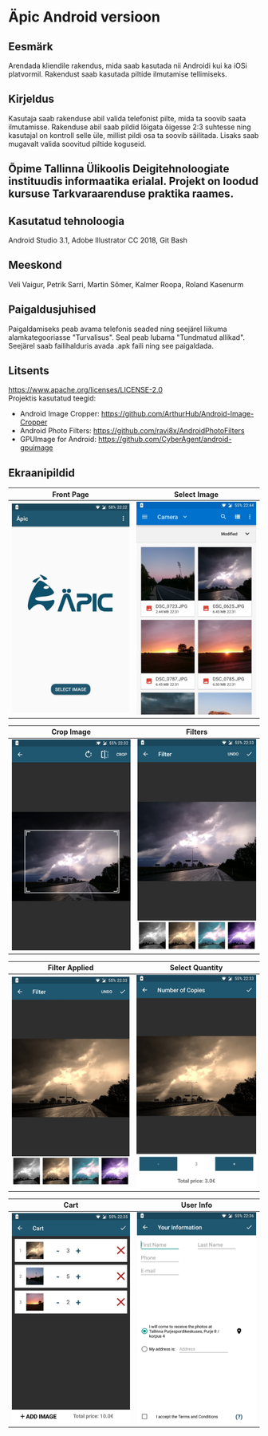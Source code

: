 # Äpic Android versioon  
  
## Eesmärk  
Arendada kliendile rakendus, mida saab kasutada nii Androidi kui ka iOSi platvormil. Rakendust saab kasutada piltide ilmutamise tellimiseks.  
  
## Kirjeldus  
Kasutaja saab rakenduse abil valida telefonist pilte, mida ta soovib saata ilmutamisse. Rakenduse abil saab pildid lõigata õigesse 2:3 suhtesse ning kasutajal on kontroll selle üle, millist pildi osa ta soovib säilitada. Lisaks saab mugavalt valida soovitud piltide koguseid.  
  
## Õpime Tallinna Ülikoolis Deigitehnoloogiate instituudis informaatika erialal. Projekt on loodud kursuse Tarkvaraarenduse praktika raames.  
  
## Kasutatud tehnoloogia  
  
Android Studio 3.1, Adobe Illustrator CC 2018, Git Bash  
  
## Meeskond  
  
Veli Vaigur, Petrik Sarri, Martin Sõmer, Kalmer Roopa, Roland Kasenurm  
  
## Paigaldusjuhised  
  
Paigaldamiseks peab avama telefonis seaded ning seejärel liikuma alamkategooriasse "Turvalisus". Seal peab lubama "Tundmatud allikad". Seejärel saab failihalduris avada .apk faili ning see paigaldada.  
  
## Litsents  
  
https://www.apache.org/licenses/LICENSE-2.0  
Projektis kasutatud teegid:  
* Android Image Cropper: https://github.com/ArthurHub/Android-Image-Cropper  
* Android Photo Filters: https://github.com/ravi8x/AndroidPhotoFilters  
* GPUImage for Android: https://github.com/CyberAgent/android-gpuimage  
  
## Ekraanipildid  
  
Front Page             |  Select Image
:-------------------------:|:-------------------------:
![Screenshot 1](READMEimages/FrontPage.jpg)  |  ![Screenshot 2](READMEimages/SelectImage.jpg)  
  
Crop Image             |  Filters
:-------------------------:|:-------------------------:
![Screenshot 3](READMEimages/CropImage.jpg)  |  ![Screenshot 4](READMEimages/FilterPage.jpg)  
  
Filter Applied             |  Select Quantity
:-------------------------:|:-------------------------:
![Screenshot 5](READMEimages/FilterApplied.jpg)  |  ![Screenshot 6](READMEimages/SelectQuantity.jpg)  
  
Cart             |  User Info
:-------------------------:|:-------------------------:
![Screenshot 5](READMEimages/Cart.jpg)  |  ![Screenshot 6](READMEimages/UserInfo.jpg)